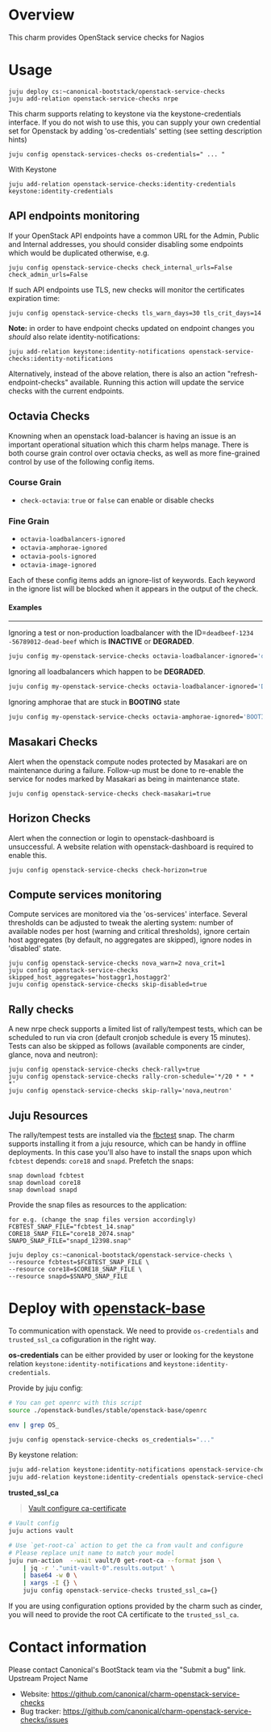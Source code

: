 # Overview

This charm provides OpenStack service checks for Nagios


# Usage

    juju deploy cs:~canonical-bootstack/openstack-service-checks
    juju add-relation openstack-service-checks nrpe

This charm supports relating to keystone via the keystone-credentials
interface.  If you do not wish to use this, you can supply your own credential
set for Openstack by  adding 'os-credentials' setting (see setting description
hints)

    juju config openstack-services-checks os-credentials=" ... "

With Keystone

    juju add-relation openstack-service-checks:identity-credentials keystone:identity-credentials


## API endpoints monitoring

If your OpenStack API endpoints have a common URL for the Admin, Public and
Internal addresses, you should consider disabling some endpoints which would be
duplicated otherwise, e.g.

    juju config openstack-service-checks check_internal_urls=False check_admin_urls=False

If such API endpoints use TLS, new checks will monitor the certificates expiration time:

    juju config openstack-service-checks tls_warn_days=30 tls_crit_days=14

**Note:** in order to have endpoint checks updated on endpoint changes you *should* also relate identity-notifications:

    juju add-relation keystone:identity-notifications openstack-service-checks:identity-notifications

Alternatively, instead of the above relation, there is also an action "refresh-endpoint-checks" available. Running this action will update the service checks with the current endpoints.

## Octavia Checks

Knowning when an openstack load-balancer is having an issue is an important
operational situation which this charm helps manage.  There is both course
grain control over octavia checks, as well as more fine-grained control by
use of the following config items.

### Course Grain

  * `check-octavia`: `true` or `false` can enable or disable checks

### Fine Grain

  * `octavia-loadbalancers-ignored`
  * `octavia-amphorae-ignored`
  * `octavia-pools-ignored`
  * `octavia-image-ignored`

Each of these config items adds an ignore-list of keywords. Each keyword in
the ignore list will be blocked when it appears in the output of the check.

#### Examples

---------------
Ignoring a test or non-production loadbalancer with the ID=`deadbeef-1234
-56789012-dead-beef` which is __INACTIVE__ or __DEGRADED__.
```bash
juju config my-openstack-service-checks octavia-loadbalancer-ignored='deadbeef-1234-56789012-dead-beef,'
```

Ignoring all loadbalancers which happen to be __DEGRADED__.
```bash
juju config my-openstack-service-checks octavia-loadbalancer-ignored='DEGRADED,'
```

Ignoring amphorae that are stuck in __BOOTING__ state
```bash
juju config my-openstack-service-checks octavia-amphorae-ignored='BOOTING,'
```

## Masakari Checks

Alert when the openstack compute nodes protected by Masakari are on maintenance
during a failure. Follow-up must be done to re-enable the service for nodes
marked by Masakari as being in maintenance state.

    juju config openstack-service-checks check-masakari=true

## Horizon Checks

Alert when the connection or login to openstack-dashboard is unsuccessful. A website
relation with openstack-dashboard is required to enable this.

    juju config openstack-service-checks check-horizon=true

## Compute services monitoring

Compute services are monitored via the 'os-services' interface. Several thresholds can
be adjusted to tweak the alerting system: number of available nodes per host (warning
and critical thresholds), ignore certain host aggregates (by default, no aggregates
are skipped), ignore nodes in 'disabled' state.

    juju config openstack-service-checks nova_warn=2 nova_crit=1
    juju config openstack-service-checks skipped_host_aggregates='hostaggr1,hostaggr2'
    juju config openstack-service-checks skip-disabled=true

## Rally checks

A new nrpe check supports a limited list of rally/tempest tests, which can be
scheduled to run via cron (default cronjob schedule is every 15 minutes). Tests
can also be skipped as follows (available components are cinder, glance, nova and
neutron):

    juju config openstack-service-checks check-rally=true
    juju config openstack-service-checks rally-cron-schedule='*/20 * * * *'
    juju config openstack-service-checks skip-rally='nova,neutron'

## Juju Resources

The rally/tempest tests are installed via the
[fbctest](https://snapcraft.io/fcbtest) snap. The charm supports installing it
from a juju resource, which can be handy in offline deployments. In this case
you'll also have to install the snaps upon which `fcbtest` depends: `core18`
and `snapd`. Prefetch the snaps:

    snap download fcbtest
    snap download core18
    snap download snapd

Provide the snap files as resources to the application:

    for e.g. (change the snap files version accordingly)
    FCBTEST_SNAP_FILE="fcbtest_14.snap"
    CORE18_SNAP_FILE="core18_2074.snap"
    SNAPD_SNAP_FILE="snapd_12398.snap"

    juju deploy cs:~canonical-bootstack/openstack-service-checks \
    --resource fcbtest=$FCBTEST_SNAP_FILE \
    --resource core18=$CORE18_SNAP_FILE \
    --resource snapd=$SNAPD_SNAP_FILE

# Deploy with [openstack-base](https://github.com/openstack-charmers/openstack-bundles/tree/master/stable/openstack-base)

To communication with openstack. We need to provide `os-credentials` and `trusted_ssl_ca` cofiguration in the right way.

**os-credentials** can be either provided by user or looking for the keystone relation `keystone:identity-notifications` and `keystone:identity-credentials`.

Provide by juju config:

```sh
# You can get openrc with this script
source ./openstack-bundles/stable/openstack-base/openrc

env | grep OS_

juju config openstack-service-checks os_credentials="..."
```

By keystone relation:

```sh
juju add-relation keystone:identity-notifications openstack-service-checks:identity-notifications
juju add-relation keystone:identity-credentials openstack-service-checks:identity-credentials
```

**trusted_ssl_ca**

> [Vault configure ca-certificate](https://docs.openstack.org/charm-guide/latest/admin/security/tls.html#add-a-ca-certificate)

```sh
# Vault config
juju actions vault

# Use `get-root-ca` action to get the ca from vault and configure
# Please replace unit name to match your model
juju run-action  --wait vault/0 get-root-ca --format json \
    | jq -r '."unit-vault-0".results.output' \
    | base64 -w 0 \
    | xargs -I {} \
    juju config openstack-service-checks trusted_ssl_ca={}
```

If you are using configuration options provided by the charm such as cinder, you
will need to provide the root CA certificate to the `trusted_ssl_ca`.

# Contact information

Please contact Canonical's BootStack team via the "Submit a bug" link.
Upstream Project Name

 * Website: https://github.com/canonical/charm-openstack-service-checks
 * Bug tracker: https://github.com/canonical/charm-openstack-service-checks/issues

